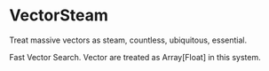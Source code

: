 # VectorSteam
Treat massive vectors as steam, countless, ubiquitous, essential.

Fast Vector Search.
Vector are treated as Array\[Float] in this system.
